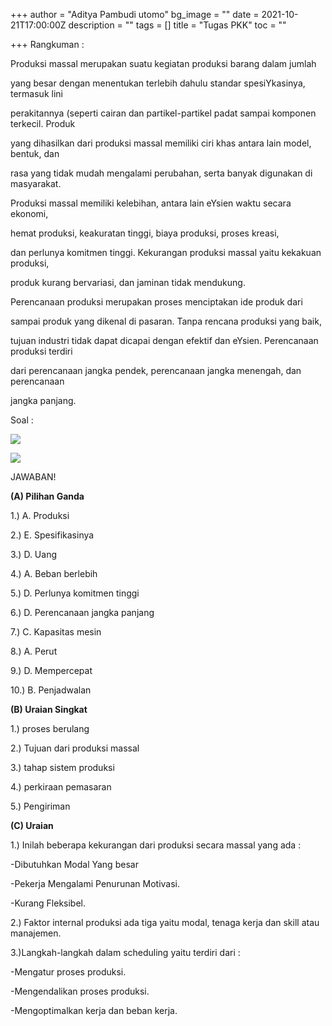+++
author = "Aditya Pambudi utomo"
bg_image = ""
date = 2021-10-21T17:00:00Z
description = ""
tags = []
title = "Tugas PKK"
toc = ""

+++
Rangkuman :

Produksi massal merupakan suatu kegiatan produksi barang dalam jumlah

yang besar dengan menentukan terlebih dahulu standar spesiYkasinya, termasuk lini

perakitannya (seperti cairan dan partikel-partikel padat sampai komponen terkecil. Produk

yang dihasilkan dari produksi massal memiliki ciri khas antara lain model, bentuk, dan

rasa yang tidak mudah mengalami perubahan, serta banyak digunakan di masyarakat.

Produksi massal memiliki kelebihan, antara lain eYsien waktu secara ekonomi,

hemat produksi, keakuratan tinggi, biaya produksi, proses kreasi,

dan perlunya komitmen tinggi. Kekurangan produksi massal yaitu kekakuan produksi,

produk kurang bervariasi, dan jaminan tidak mendukung.

Perencanaan produksi merupakan proses menciptakan ide produk dari

sampai produk yang dikenal di pasaran. Tanpa rencana produksi yang baik,

tujuan industri tidak dapat dicapai dengan efektif dan eYsien. Perencanaan produksi terdiri

dari perencanaan jangka pendek, perencanaan jangka menengah, dan perencanaan

jangka panjang.

Soal :

![](https://mhmmdtomi.netlify.app/uploads/screenshot_20211010-110937_chrome.jpg)

![](https://mhmmdtomi.netlify.app/uploads/screenshot_20211010-110941_chrome.jpg)

JAWABAN!

**(A) Pilihan Ganda**

1\.) A. Produksi

2\.) E. Spesifikasinya

3\.) D. Uang

4\.) A. Beban berlebih

5\.) D. Perlunya komitmen tinggi

6\.) D. Perencanaan jangka panjang

7\.) C. Kapasitas mesin

8\.) A. Perut

9\.) D. Mempercepat

10\.) B. Penjadwalan

**(B) Uraian Singkat**

1\.) proses berulang

2\.) Tujuan dari produksi massal

3\.) tahap sistem produksi

4\.) perkiraan pemasaran

5\.) Pengiriman

**(C) Uraian**

1\.) Inilah beberapa kekurangan dari produksi secara massal yang ada :

\-Dibutuhkan Modal Yang besar

\-Pekerja Mengalami Penurunan Motivasi.

\-Kurang Fleksibel.

2\.) Faktor internal produksi ada tiga yaitu modal, tenaga kerja dan skill atau manajemen.

3\.)Langkah-langkah dalam scheduling yaitu terdiri dari :

\-Mengatur proses produksi.

\-Mengendalikan proses produksi.

\-Mengoptimalkan kerja dan beban kerja.